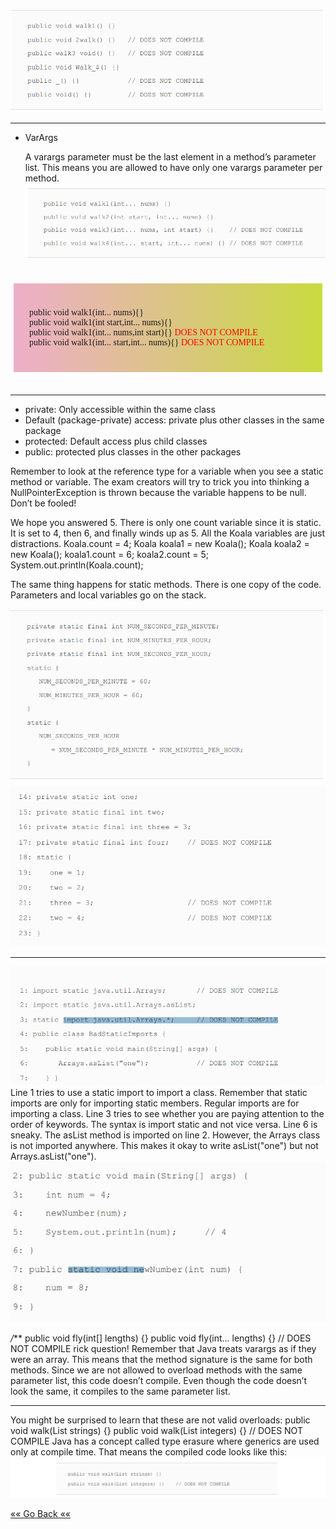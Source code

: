 ![img.png](img.png)

***
* VarArgs

  A varargs parameter must
  be the last element in a method’s parameter list. This means
  you are allowed to have only one varargs parameter per
  method.
![img_1.png](img_1.png)

<br>

<div style="padding: 25px;margin: 5px;background: linear-gradient(90deg, rgba(238,174,202,1) 0%, rgba(200,219,63,1) 100%)">
<p style="font-family: Unispace">
public void walk1(int... nums){} <br>
public void walk1(int start,int... nums){} <br>
public void walk1(int... nums,int start){} <span style="color: red">DOES NOT COMPILE</span> <br>
public void walk1(int... start,int... nums){} <span style="color: red">DOES NOT COMPILE</span> <br>
</p>


</div>
<br>

****
* private: Only accessible within the same class
* Default (package-private) access: private plus other classes in the same package
* protected: Default access plus child classes
* public: protected plus classes in the other packages


Remember to look at the reference type for a variable
when you see a static method or variable. The exam
creators will try to trick you into thinking a
NullPointerException is thrown because the variable
happens to be null. Don’t be fooled!

We hope you answered 5. There is only one count variable since
it is static. It is set to 4, then 6, and finally winds up as 5. All
the Koala variables are just distractions.
Koala.count = 4;
Koala koala1 = new Koala();
Koala koala2 = new Koala();
koala1.count = 6;
koala2.count = 5;
System.out.println(Koala.count);

The same thing happens for static methods. There is one
copy of the code. Parameters and local variables go on the
stack.

![img_3.png](img_3.png)
![img_2.png](img_2.png)
***
![img_4.png](img_4.png)
Line 1 tries to use a static import to import a class. Remember
that static imports are only for importing static members.
Regular imports are for importing a class. Line 3 tries to see
whether you are paying attention to the order of keywords. The
syntax is import static and not vice versa. Line 6 is sneaky.
The asList method is imported on line 2. However, the Arrays
class is not imported anywhere. This makes it okay to write
asList("one") but not Arrays.asList("one").
![img_5.png](img_5.png)

*/***
public void fly(int[] lengths) {}
public void fly(int... lengths) {} // DOES NOT COMPILE
rick question! Remember that Java treats varargs as if they
were an array. This means that the method signature is the
same for both methods. Since we are not allowed to overload
methods with the same parameter list, this code doesn’t
compile. Even though the code doesn’t look the same, it
compiles to the same parameter list.
***
You might be surprised to learn that these are not valid
overloads:
public void walk(List<String> strings) {}
public void walk(List<Integer> integers) {} // DOES NOT COMPILE
Java has a concept called type erasure where generics are used
only at compile time. That means the compiled code looks like
this:
![img_6.png](img_6.png)

[«« Go Back ««](https://github.com/MedetHasanUgurlu/Oracle-Certification) 